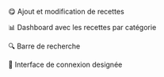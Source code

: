 😋 Ajout et modification de recettes

📊 Dashboard avec les recettes par catégorie

🔍 Barre de recherche

🎨 Interface de connexion designée
